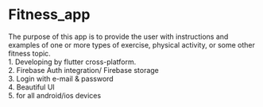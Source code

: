 # Fitness_app
The purpose of this app is to provide the user with instructions and examples of one or more types of exercise, physical activity, or some other fitness topic.   
      1. Developing by flutter cross-platform.   
      2. Firebase Auth integration/ Firebase storage   
      3. Login with e-mail &amp; password   
      4. Beautiful UI   
      5. for all android/ios devices
